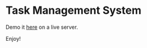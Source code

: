 Task Management System
========================

Demo it [here][1] on a live server.

Enjoy!

[1]:  http://wordpress-320591-982284.cloudwaysapps.com/todolist/web/